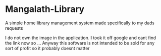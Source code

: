 # Mangalath-Library
A simple home library management system made specifically to my dads requests

I do not own the image in the application. I took it off google and cant find the link now so ...
Anyway this software is not intended to be sold for any sort of profit so it probably doesnt matter
